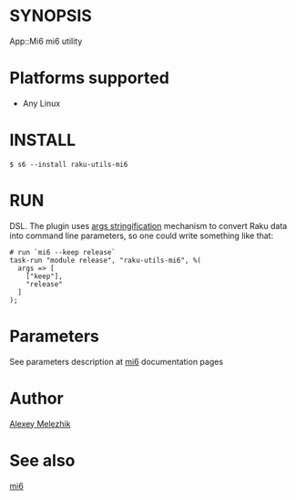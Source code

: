 # SYNOPSIS

App::Mi6 mi6 utility

# Platforms supported

* Any Linux

# INSTALL

    $ s6 --install raku-utils-mi6

# RUN

DSL. The plugin uses [args stringification](https://github.com/melezhik/Sparrow6/blob/master/documentation/development.md#args-stringification)
mechanism to convert Raku data into command line parameters, so one could write something like that:

    # run `mi6 --keep release`
    task-run "module release", "raku-utils-mi6", %(
      args => [
        ["keep"],
        "release"
      ]
    );

# Parameters

See parameters description at [mi6](https://modules.raku.org/dist/App::Mi6:cpan:SKAJI) documentation pages

# Author

[Alexey Melezhik](mailto:melezhik@gmail.com)

# See also

[mi6](https://modules.raku.org/dist/App::Mi6:cpan:SKAJI)
